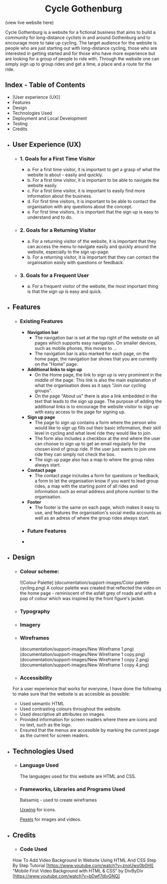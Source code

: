 <h1 align="center">Cycle Gothenburg</h1>

(view live website here)

Cycle Gothenburg is a website for a fictional business that aims to build a community for long-distance cyclists in and around Gothenburg and to encourage more to take up cycling. The target audience for the website is people who are just starting out with long-distance cycling, those who are interested in getting started and for those who have more experience but are looking for a group of people to ride with. Through the website one can simply sign up to group rides and get a time, a place and a route for the ride.

<!--- PICTURE --->

## Index - Table of Contents
* [User experience (UX)]
* Features
* Design
* Technologies Used
* Deployment and Local Development
* Testing
* Credits



- ## User Experience (UX)
  - ### 1. Goals for a First Time Visitor
    - a. For a first time visitor, it is important to get a grasp of what the website is about - easily and quickly.
    - b. For a first time visitor, it is important to be able to navigate the website easily.
    - c. For a first time visitor, it is important to easily find more information about the business.
    - d. For first time visitors, it is important to be able to contact the organisation with any questions about the concept.
    - e. For first time visitors, it is important that the sign up is easy to understand and to do.
  
  - ### 2. Goals for a Returning Visitor
    - a. For a returning visitor of the website, it is important that they can access the menu to navigate easily and quickly around the website, especially to the sign up-page.
    - b. For a returning visitor, it is important that they can contact the organisation easily with questions or feedback.

  - ### 3. Goals for a Frequent User
    - a. For a frequent visitor of the website, the most important thing is that the sign up is easy and quick.


- ## Features
  - ### Existing Features
    - **Navigation bar**
      - The navigation bar is set at the top right of the website on all pages which supports easy navigation. On smaller devices, such as mobile phones, this moves to ...
      - The navigation bar is also marked for each page, on the home page, the navigation bar shows that you are currently on the "Home" page.
    - **Additional links to sign up**
      - On the Home page, the link to sign up is very prominent in the middle of the page. This link is also the main explanation of what the organisation does as it says "Join our cycling groups".
      - On the page "About us" there is also a link embedded in the text that leads to the sign up page. The purpose of adding the additional links is to encourage the website visitor to sign up with easy access to the page for signing up.
    - **Sign up page**
      - The page to sign up contains a form where the person who would like to sign up fills out their basic information, their skill level in cycling and what level ride they would like to join.
      - The form also includes a checkbox at the end where the user can choose to sign up to get an email regularly for the chosen kind of group ride. If the user just wants to join one ride they can simply not check the box.
      - The sign up page also has a map to where the group rides always start.
    - **Contact page**
      - The contact page includes a form for questions or feedback, a form to let the organisation know if you want to lead group rides, a map with the starting point of all rides and information such as email address and phone number to the organisation.
    - **Footer**
      - The footer is the same on each page, which makes it easy to use, and features the organisation's social media accounts as well as an adress of where the group rides always start.
    - ### Future Features
     - 

- ## Design
  - ### Colour scheme:
    ![Colour Palette] (documentation/support-images/Color palette cycling.png)
    A colour palette was created that reflected the video on the home page - reminiscent of the asfalt grey of roads and with a pop of colour which was inspired by the front figure's jacket.
  - ### Typography
 
  - ### Imagery
 
  - ### Wireframes
    (documentation/support-images/New Wireframe 1.png)
    (documentation/support-images/New Wireframe 1 copy.png)
    (documentation/support-images/New Wireframe 1 copy 2.png)
    (documentation/support-images/New Wireframe 1 copy 4.png)
  - ### Accessibility
  For a user experience that works for everyone, I have done the following to make sure that the website is as accesible as possible:
   - Used semantic HTML
   - Used contrasting colours throughout the website.
   - Used descriptive alt attributes on images.
   - Provided information for screen readers where there are icons and no text, such as the logo.
   - Ensured that the menus are accessible by marking the current page as the current for screen readers.

- ## Technologies Used
  - ### Language Used
    The languages used for this website are HTML and CSS.

  - ### Frameworks, Libraries and Programs Used
    Balsamiq - used to create wireframes

    [Uxwing](https://uxwing.com/) for icons.
    
    [Pexels](https://www.pexels.com/sv-se/) for images and videos.


- ## Credits
  - ### Code Used
   How To Add Video Background In Website Using HTML And CSS Step By Step Tutorial
[https://www.youtube.com/watch?v=znqUwx0b0HI]
    "Mobile First Video Background with HTML & CSS" by DivByDiv
[https://www.youtube.com/watch?v=bDwf7dIvGNQ]
      